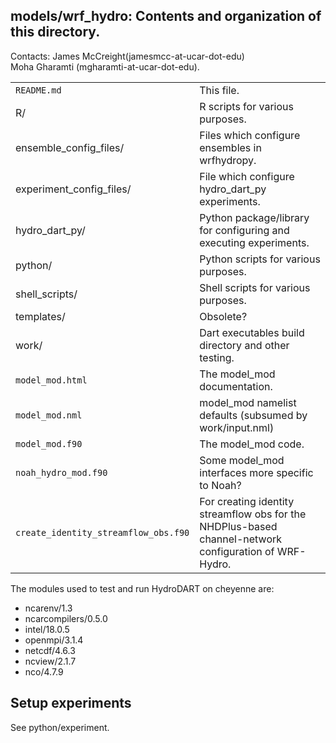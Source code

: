 
## models/wrf_hydro: Contents and organization of this directory. 

Contacts: 
James McCreight(jamesmcc-at-ucar-dot-edu)  
Moha Gharamti (mgharamti-at-ucar-dot-edu).

|                                      |                                 |
| ------------------------------------ | ------------------------------- |
| `README.md`                          | This file. |
| R/                                   | R scripts for various purposes. |
| ensemble_config_files/               | Files which configure ensembles in wrfhydropy. |
| experiment_config_files/             | File which configure hydro_dart_py experiments. |
| hydro_dart_py/                       | Python package/library for configuring and executing experiments. |
| python/                              | Python scripts for various purposes. |
| shell_scripts/                       | Shell scripts for various purposes. |
| templates/                           | Obsolete? |
| work/                                | Dart executables build directory and other testing. |
| `model_mod.html`                     | The model_mod documentation. |
| `model_mod.nml`                      | model_mod namelist defaults (subsumed by work/input.nml) |
| `model_mod.f90`                      | The model_mod code. |
| `noah_hydro_mod.f90`                 | Some model_mod interfaces more specific to Noah? |
| `create_identity_streamflow_obs.f90` | For creating identity streamflow obs for the NHDPlus-based channel-network configuration of WRF-Hydro. |

The modules used to test and run HydroDART on cheyenne are:

- ncarenv/1.3   
- ncarcompilers/0.5.0   
- intel/18.0.5
- openmpi/3.1.4
- netcdf/4.6.3   
- ncview/2.1.7   
- nco/4.7.9   

## Setup experiments
See python/experiment.
